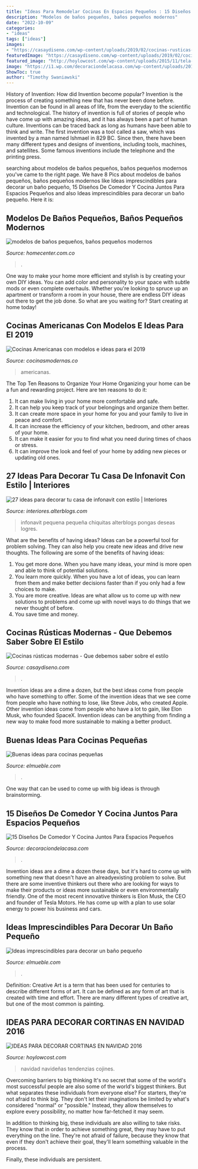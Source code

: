 ```yaml
---
title: "Ideas Para Remodelar Cocinas En Espacios Pequeños : 15 Diseños De Comedor Y Cocina Juntos Para Espacios Pequeños"
description: "Modelos de baños pequeños, baños pequeños modernos"
date: "2022-10-09"
categories:
- "ideas"
tags: ["ideas"]
images:
- "https://casaydiseno.com/wp-content/uploads/2019/02/cocinas-rusticas-estilo-moda.jpg"
featuredImage: "https://casaydiseno.com/wp-content/uploads/2019/02/cocinas-rusticas-estilo-moda.jpg"
featured_image: "http://hoylowcost.com/wp-content/uploads/2015/11/tela-cortinas-y-cojines-navidad-e1475852725808.jpg"
image: "https://i1.wp.com/decoraciondelacasa.com/wp-content/uploads/2015/09/decorar-comedor-cocina-juntos-9.jpg"
ShowToc: true
author: "Timothy Swaniawski"
---
```



History of Invention: How did Invention become popular?
Invention is the process of creating something new that has never been done before. Invention can be found in all areas of life, from the everyday to the scientific and technological. The history of invention is full of stories of people who have come up with amazing ideas, and it has always been a part of human culture. Inventions can be traced back as long as humans have been able to think and write. The first invention was a tool called a saw, which was invented by a man named Ishmael in 829 BC. Since then, there have been many different types and designs of inventions, including tools, machines, and satellites. Some famous inventions include the telephone and the printing press.

	

		
searching about modelos de baños pequeños, baños pequeños modernos you've came to the right page. We have 8 Pics about modelos de baños pequeños, baños pequeños modernos like Ideas imprescindibles para decorar un baño pequeño, 15 Diseños De Comedor Y Cocina Juntos Para Espacios Pequeños and also Ideas imprescindibles para decorar un baño pequeño. Here it is:
		
    
## Modelos De Baños Pequeños, Baños Pequeños Modernos

<img loading=lazy src="https://www.homecenter.com.co/static/landing/guiasdecompra/Guias_de_compra_2/img/modelos-de-banos-pequenos-para-el-hogar/bano-lujoso.jpg" onerror="this.onerror=null;this.src='https://tse1.mm.bing.net/th?id=OIP.KmwjhfXyb4wnOT6AVZ-LeAHaEk&amp;pid=15.1';" alt="modelos de baños pequeños, baños pequeños modernos">

_Source: homecenter.com.co_

>. 

	

One way to make your home more efficient and stylish is by creating your own DIY ideas. You can add color and personality to your space with subtle mods or even complete overhauls. Whether you're looking to spruce up an apartment or transform a room in your house, there are endless DIY ideas out there to get the job done. So what are you waiting for? Start creating at home today!

    
## Cocinas Americanas Con Modelos E Ideas Para El 2019

<img loading=lazy src="http://cocinasmodernas.co/wp-content/uploads/2017/04/cocina-moderna-americana.jpg" onerror="this.onerror=null;this.src='https://tse1.mm.bing.net/th?id=OIP.hg_-7-V-dlRu7ONZFduPXQHaII&amp;pid=15.1';" alt="Cocinas Americanas con modelos e ideas para el 2019">

_Source: cocinasmodernas.co_

>americanas. 

	

The Top Ten Reasons to Organize Your Home
Organizing your home can be a fun and rewarding project. Here are ten reasons to do it: 
1. It can make living in your home more comfortable and safe.
2. It can help you keep track of your belongings and organize them better. 
3. It can create more space in your home for you and your family to live in peace and comfort. 
4. It can increase the efficiency of your kitchen, bedroom, and other areas of your home. 
5. It can make it easier for you to find what you need during times of chaos or stress. 
6. It can improve the look and feel of your home by adding new pieces or updating old ones. 

    
## 27 Ideas Para Decorar Tu Casa De Infonavit Con Estilo | Interiores

<img loading=lazy src="https://interiores.alterblogs.com/wp-content/uploads/2017/01/27-ideas-para-decorar-tu-casa-de-infonavit-con-estilo-8.jpg" onerror="this.onerror=null;this.src='https://tse4.mm.bing.net/th?id=OIP.ESPVEKV4PNm0RuMCOeKJMAHaFj&amp;pid=15.1';" alt="27 ideas para decorar tu casa de infonavit con estilo | Interiores">

_Source: interiores.alterblogs.com_

>infonavit pequena pequeña chiquitas alterblogs pongas deseas logres. 

	

What are the benefits of having ideas?
Ideas can be a powerful tool for problem solving. They can also help you create new ideas and drive new thoughts. The following are some of the benefits of having ideas: 
1. You get more done. When you have many ideas, your mind is more open and able to think of potential solutions. 
2. You learn more quickly. When you have a lot of ideas, you can learn from them and make better decisions faster than if you only had a few choices to make. 
3. You are more creative. Ideas are what allow us to come up with new solutions to problems and come up with novel ways to do things that we never thought of before. 
4. You save time and money.

    
## Cocinas Rústicas Modernas - Que Debemos Saber Sobre El Estilo

<img loading=lazy src="https://casaydiseno.com/wp-content/uploads/2019/02/cocinas-rusticas-estilo-moda.jpg" onerror="this.onerror=null;this.src='https://tse2.mm.bing.net/th?id=OIP.IAC2lcqmPD5p_-SoZVXtKwHaLE&amp;pid=15.1';" alt="Cocinas rústicas modernas - Que debemos saber sobre el estilo">

_Source: casaydiseno.com_

>. 

	

Invention ideas are a dime a dozen, but the best ideas come from people who have something to offer. Some of the invention ideas that we see come from people who have nothing to lose, like Steve Jobs, who created Apple. Other invention ideas come from people who have a lot to gain, like Elon Musk, who founded SpaceX. Invention ideas can be anything from finding a new way to make food more sustainable to making a better product.

    
## Buenas Ideas Para Cocinas Pequeñas

<img loading=lazy src="https://www.elmueble.com/medio/2012/12/12/cocina_con_paredes_marrones_1280x1276.jpg" onerror="this.onerror=null;this.src='https://tse2.mm.bing.net/th?id=OIP.mnoMcy9iJr6dfSoCQxvnAAHaHY&amp;pid=15.1';" alt="Buenas ideas para cocinas pequeñas">

_Source: elmueble.com_

>. 

	

One way that can be used to come up with big ideas is through brainstorming.

    
## 15 Diseños De Comedor Y Cocina Juntos Para Espacios Pequeños

<img loading=lazy src="https://i1.wp.com/decoraciondelacasa.com/wp-content/uploads/2015/09/decorar-comedor-cocina-juntos-9.jpg" onerror="this.onerror=null;this.src='https://tse1.mm.bing.net/th?id=OIP.0kwebwprx4UKq9aUxI7rwQHaFT&amp;pid=15.1';" alt="15 Diseños De Comedor Y Cocina Juntos Para Espacios Pequeños">

_Source: decoraciondelacasa.com_

>. 

	

Invention ideas are a dime a dozen these days, but it's hard to come up with something new that doesn't have an alreadyexisting problem to solve. But there are some inventive thinkers out there who are looking for ways to make their products or ideas more sustainable or even environmentally friendly. One of the most recent innovative thinkers is Elon Musk, the CEO and founder of Tesla Motors. He has come up with a plan to use solar energy to power his business and cars.

    
## Ideas Imprescindibles Para Decorar Un Baño Pequeño

<img loading=lazy src="https://www.elmueble.com/medio/2019/11/06/bano-pequeno-en-gris-con-lavabo-sobreencimera-y-vigas-madera-00499157_4a6495f3_1335x2000.jpg" onerror="this.onerror=null;this.src='https://tse2.mm.bing.net/th?id=OIP.Pb91caCS0jT93M4DrlYGggHaLG&amp;pid=15.1';" alt="Ideas imprescindibles para decorar un baño pequeño">

_Source: elmueble.com_

>. 

	

Definition:
Creative Art is a term that has been used for centuries to describe different forms of art. It can be defined as any form of art that is created with time and effort. There are many different types of creative art, but one of the most common is painting.

    
## IDEAS PARA DECORAR CORTINAS EN NAVIDAD 2016

<img loading=lazy src="http://hoylowcost.com/wp-content/uploads/2015/11/tela-cortinas-y-cojines-navidad-e1475852725808.jpg" onerror="this.onerror=null;this.src='https://tse1.mm.bing.net/th?id=OIP.nj7FSrCwp9ySauxJRtz2tQHaKj&amp;pid=15.1';" alt="IDEAS PARA DECORAR CORTINAS EN NAVIDAD 2016">

_Source: hoylowcost.com_

>navidad navideñas tendenzias cojines. 

	

Overcoming barriers to big thinking
It's no secret that some of the world's most successful people are also some of the world's biggest thinkers. But what separates these individuals from everyone else?
For starters, they're not afraid to think big. They don't let their imaginations be limited by what's considered "normal" or "possible." Instead, they allow themselves to explore every possibility, no matter how far-fetched it may seem.

In addition to thinking big, these individuals are also willing to take risks. They know that in order to achieve something great, they may have to put everything on the line. They're not afraid of failure, because they know that even if they don't achieve their goal, they'll learn something valuable in the process.

 Finally, these individuals are persistent.

